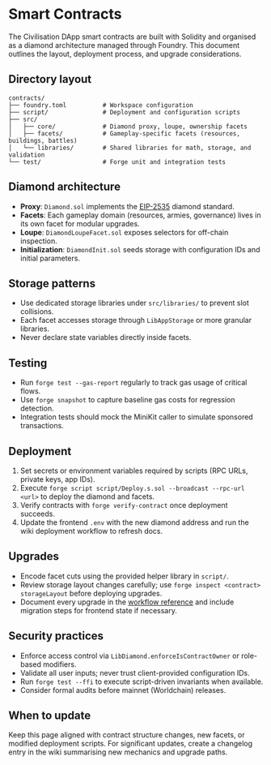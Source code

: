 # Smart Contracts

The Civilisation DApp smart contracts are built with Solidity and organised as a diamond architecture managed through Foundry. This document outlines the layout, deployment process, and upgrade considerations.

## Directory layout

```
contracts/
├── foundry.toml          # Workspace configuration
├── script/               # Deployment and configuration scripts
├── src/
│   ├── core/             # Diamond proxy, loupe, ownership facets
│   ├── facets/           # Gameplay-specific facets (resources, buildings, battles)
│   └── libraries/        # Shared libraries for math, storage, and validation
└── test/                 # Forge unit and integration tests
```

## Diamond architecture

- **Proxy**: `Diamond.sol` implements the [EIP-2535](https://eips.ethereum.org/EIPS/eip-2535) diamond standard.
- **Facets**: Each gameplay domain (resources, armies, governance) lives in its own facet for modular upgrades.
- **Loupe**: `DiamondLoupeFacet.sol` exposes selectors for off-chain inspection.
- **Initialization**: `DiamondInit.sol` seeds storage with configuration IDs and initial parameters.

## Storage patterns

- Use dedicated storage libraries under `src/libraries/` to prevent slot collisions.
- Each facet accesses storage through `LibAppStorage` or more granular libraries.
- Never declare state variables directly inside facets.

## Testing

- Run `forge test --gas-report` regularly to track gas usage of critical flows.
- Use `forge snapshot` to capture baseline gas costs for regression detection.
- Integration tests should mock the MiniKit caller to simulate sponsored transactions.

## Deployment

1. Set secrets or environment variables required by scripts (RPC URLs, private keys, app IDs).
2. Execute `forge script script/Deploy.s.sol --broadcast --rpc-url <url>` to deploy the diamond and facets.
3. Verify contracts with `forge verify-contract` once deployment succeeds.
4. Update the frontend `.env` with the new diamond address and run the wiki deployment workflow to refresh docs.

## Upgrades

- Encode facet cuts using the provided helper library in `script/`.
- Review storage layout changes carefully; use `forge inspect <contract> storageLayout` before deploying upgrades.
- Document every upgrade in the [workflow reference](./workflows.md) and include migration steps for frontend state if necessary.

## Security practices

- Enforce access control via `LibDiamond.enforceIsContractOwner` or role-based modifiers.
- Validate all user inputs; never trust client-provided configuration IDs.
- Run `forge test --ffi` to execute script-driven invariants when available.
- Consider formal audits before mainnet (Worldchain) releases.

## When to update

Keep this page aligned with contract structure changes, new facets, or modified deployment scripts. For significant updates, create a changelog entry in the wiki summarising new mechanics and upgrade paths.
